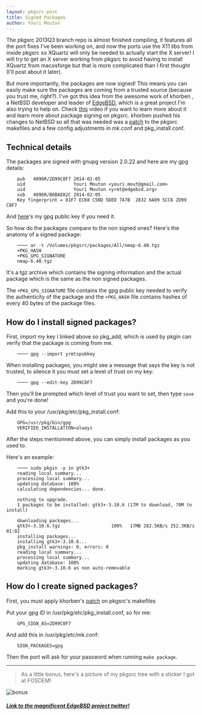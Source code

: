 ```yaml
---
layout: pkgsrc-post
title: Signed Packages
author: Youri Mouton
---
```


The pkgsrc 2013Q3 branch repo is almost finished compiling, it features all the port fixes I've been working on, and now the ports use the X11 libs from inside pkgsrc so XQuartz will only be needed to actually start the X server! I will try to get an X server working from pkgsrc to avoid having to install XQuartz from macosforge but that is more complicated than I first thought (I'll post about it later).

But more importantly, the packages are now signed! This means you can easily make sure the packages are coming from a trusted source (because you trust me, right?). 
I've got this idea from the awesome work of khorben , a NetBSD developer and leader of [EdgeBSD](http://edgebsd.org), which is a great project I'm also trying to help on. Check [this](http://video.fosdem.org/2014/AW1121/Saturday/The_EdgeBSD_Project.webm) video if you want to learn more about it and learn more about package signing on pkgsrc. khorben pushed his changes to NetBSD so all that was needed was a [patch](http://lists.edgebsd.org/edgebsd-developers/2013/09/msg00001.html) to the pkgsrc makefiles and a few config adjustments in mk.conf and pkg_install.conf. 

Technical details
------------------

The packages are signed with gnupg version 2.0.22 and here are my gpg details:

        pub   4096R/2D99C8F7 2014-02-05     
        uid                  Youri Mouton <youri.mout@gmail.com>     
        uid                  Youri Mouton <yrmt@edgebsd.org>     
        sub   4096R/B6BAE02C 2014-02-05     
        Key fingerprint = 81F7 EC68 C5BD 5DED 7A7B  2832 6A09 5CC6 2D99 C8F7


And [here](http://paste.unixhub.net/index.php/hO8S/)'s my gpg public key if you need it.

So how do the packages compare to the non signed ones? Here's the anatomy of a signed package: 

        ──── ar -t /Volumes/pkgsrc/packages/All/nmap-6.40.tgz
        +PKG_HASH
        +PKG_GPG_SIGNATURE
        nmap-6.40.tgz

It's a tgz archive which contains the signing information and the actual package which is the same as  the non signed packages.

The `+PKG_GPG_SIGNATURE` file contains the gpg public key needed to verify the authenticity of the package and the `+PKG_HASH` file contains hashes of every 40 bytes of the package files.

How do I install signed packages?
---------------------------------

First, import my key I linked above so pkg_add, which is used by pkgin can verify that the package is coming from me.
        
        ──── gpg --import yrmtspubkey

When installing packages, you might see a message that says the key is not trusted, to silence it you must set a level of trust on my key:

        ──── gpg --edit-key 2D99C8F7

Then you'll be prompted which level of trust you want to set, then type `save` and you're done!
            
 
Add this to your /usr/pkg/etc/pkg_install.conf: 

        GPG=/usr/pkg/bin/gpg
        VERIFIED_INSTALLATION=always
    
After the steps mentionned above, you can simply install packages as you used to. 

Here's an example:

        ──── sudo pkgin -y in gtk3+
        reading local summary...
        processing local summary...
        updating database: 100%
        calculating dependencies... done.
        
        nothing to upgrade.
        1 packages to be installed: gtk3+-3.10.6 (17M to download, 70M to install)
        
        downloading packages...
        gtk3+-3.10.6.tgz                   100%   17MB 282.5KB/s 252.3KB/s   01:02    
        installing packages...
        installing gtk3+-3.10.6...
        pkg_install warnings: 0, errors: 0
        reading local summary...
        processing local summary...
        updating database: 100%
        marking gtk3+-3.10.6 as non auto-removable

How do I create signed packages?
--------------------------------

First, you must apply khorben's [patch](http://git.edgebsd.org/gitweb/?p=edgebsd-pkgsrc.git;a=blobdiff;f=mk/pkgformat/pkg/package.mk;h=d75bad26e0c460f5d1d4c69bec0536a77de79da2;hp=cdee24570f4b98b71a7bca86b0e998b9db248336;hb=16c6eceef5b4a1314096b564d68e5d990a6ae5b1;hpb=45f514b94f43afdfd93f8f25ea30c56c29d23249) on pkgsrc's makefiles 

Put your gpg ID in /usr/pkg/etc/pkg_install.conf, so for me:

        GPG_SIGN_AS=2D99C8F7

And add this in /usr/pkg/etc/mk.conf:

        SIGN_PACKAGES=gpg

Then the port will ask for your password when running `make package`.  



>
----

> As a little bonus, here's a picture of my pkgsrc tree with a sticker I got at FOSDEM!

![bonus](http://i.imgur.com/rrGFaWz.jpg?1)

##### [Link to the magnificent EdgeBSD project twitter!](https://twitter.com/EdgeBSD)
